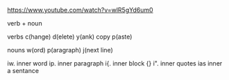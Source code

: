 https://www.youtube.com/watch?v=wlR5gYd6um0



verb + noun



verbs 
c(hange)
d(elete)
y(ank) copy
p(aste)


nouns
w(ord)
p(aragraph)
j(next line)




iw.  inner word
ip.   inner paragraph
i{.   inner block {}
i".   inner quotes
ias   inner a sentance




